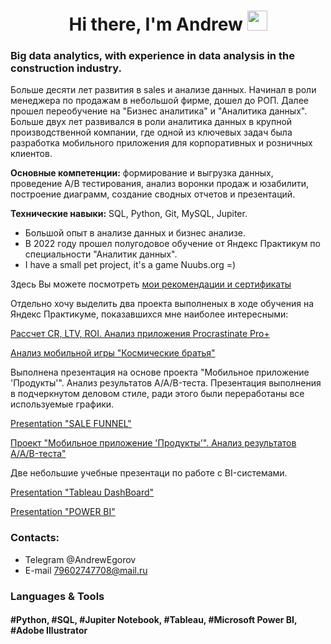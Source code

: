 <h1 align="center">Hi there, I'm Andrew
<img src="https://github.com/blackcater/blackcater/raw/main/images/Hi.gif" height="32"/></h1>

### Big data analytics, with experience in data analysis in the construction industry.
Больше десяти лет развития в sales и анализе данных. Начинал в роли менеджера по продажам в небольшой фирме, дошел до РОП. Далее прошел переобучение на "Бизнес аналитика" и "Аналитика данных".  Больше двух лет развивался в роли аналитика данных в крупной производственной компании, где одной из ключевых задач была разработка мобильного приложения для корпоративных и розничных клиентов.

**Основные компетенции:** формирование и выгрузка данных, проведение А/В тестирования, анализ воронки продаж и юзабилити, построение диаграмм, создание сводных отчетов и презентаций.

**Технические навыки:** SQL, Python, Git, MySQL, Jupiter.

- Большой опыт в анализе данных и бизнес анализе.
- В 2022 году прошел полугодовое обучение от Яндекс Практикум по специальности "Аналитик данных".
- I have a small pet project, it's a game Nuubs.org =)

Здесь Вы можете посмотреть [мои рекомендации и сертификаты](https://github.com/aegorovspb/yandex_data_analyst_projects_eng/tree/main/certificate_and_reference)

Отдельно хочу выделить два проекта выполненых в ходе обучения на Яндекс Практикуме, показавшихся мне наиболее интересными:

[Рассчет CR, LTV, ROI. Анализ приложения Procrastinate Pro+](https://github.com/aegorovspb/yandex_data_analysis_projects_ru/blob/main/05_procrastinate_app_analysis.ipynb)

[Анализ мобильной игры "Космические братья"](https://github.com/aegorovspb/yandex_data_analysis_projects_ru/blob/main/11_space_brothers.ipynb)

Выполнена презентация на основе проекта "Мобильное приложение 'Продукты'". Анализ результатов A/A/B-теста.
Презентация выполнения в подчеркнутом деловом стиле, ради этого были переработаны все используемые графики.

[Presentation "SALE FUNNEL"](https://github.com/aegorovspb/yandex_data_analyst_projects_eng/tree/main/08_aab_test_presentation)

[Проект "Мобильное приложение 'Продукты'". Анализ результатов A/A/B-теста"](https://github.com/aegorovspb/yandex_data_analysis_projects_ru/blob/main/08_aab_test_app.ipynb)

Две небольшие учебные презентаци по работе с BI-системами.

[Presentation "Tableau DashBoard"](https://github.com/aegorovspb/yandex_data_analyst_projects_eng/tree/main/tableau)

[Presentation "POWER BI"](https://github.com/aegorovspb/yandex_data_analyst_projects_eng/tree/main/power_bi)


### Сontacts:

- Telegram @AndrewEgorov
- E-mail   79602747708@mail.ru

### Languages & Tools
#### #Python, #SQL, #Jupiter Notebook, #Tableau, #Microsoft Power BI, #Adobe Illustrator



